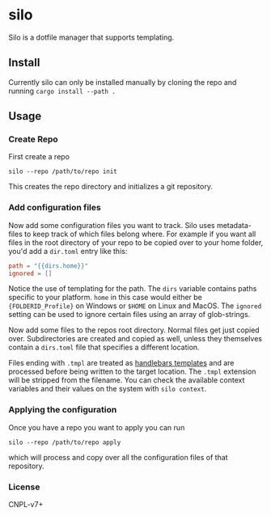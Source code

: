# silo

Silo is a dotfile manager that supports templating.

## Install

Currently silo can only be installed manually by cloning the repo and running `cargo install --path .`

## Usage

### Create Repo

First create a repo

```nu
silo --repo /path/to/repo init
```
This creates the repo directory and initializes a git repository.

### Add configuration files

Now add some configuration files you want to track.
Silo uses metadata-files to keep track of which files belong where.
For example if you want all files in the root directory of your repo to be copied over
to your home folder, you'd add a `dir.toml` entry like this:

```toml
path = "{{dirs.home}}"
ignored = []
```

Notice the use of templating for the path. The `dirs` variable contains paths specific to your platform.
`home` in this case would either be `{FOLDERID_Profile}` on Windows or `$HOME` on Linux and MacOS.
The `ignored` setting can be used to ignore certain files using an array of glob-strings.

Now add some files to the repos root directory.
Normal files get just copied over. Subdirectories are created and copied as well, unless they themselves
contain a `dirs.toml` file that specifies a different location. 

Files ending with `.tmpl` are treated as [handlebars templates](https://handlebarsjs.com/) and are processed
before being written to the target location. The `.tmpl` extension will be stripped from the filename.
You can check the available context variables and their values on the system with `silo context`.


### Applying the configuration

Once you have a repo you want to apply you can run 
```nu
silo --repo /path/to/repo apply
```
which will process and copy over all the configuration files of that repository.


### License

CNPL-v7+
